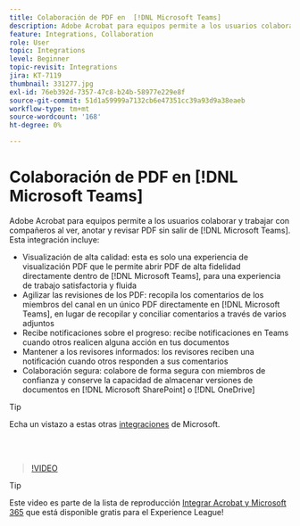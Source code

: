 ```yaml
---
title: Colaboración de PDF en  [!DNL Microsoft Teams]
description: Adobe Acrobat para equipos permite a los usuarios colaborar y trabajar con compañeros al ver, anotar y revisar PDF sin salir de  [!DNL Microsoft Teams]
feature: Integrations, Collaboration
role: User
topic: Integrations
level: Beginner
topic-revisit: Integrations
jira: KT-7119
thumbnail: 331277.jpg
exl-id: 76eb392d-7357-47c8-b24b-58977e229e8f
source-git-commit: 51d1a59999a7132cb6e47351cc39a93d9a38eaeb
workflow-type: tm+mt
source-wordcount: '168'
ht-degree: 0%

---
```


# Colaboración de PDF en [!DNL Microsoft Teams]

Adobe Acrobat para equipos permite a los usuarios colaborar y trabajar con compañeros al ver, anotar y revisar PDF sin salir de [!DNL Microsoft Teams]. Esta integración incluye:

* Visualización de alta calidad: esta es solo una experiencia de visualización PDF que le permite abrir PDF de alta fidelidad directamente dentro de [!DNL Microsoft Teams], para una experiencia de trabajo satisfactoria y fluida
* Agilizar las revisiones de los PDF: recopila los comentarios de los miembros del canal en un único PDF directamente en [!DNL Microsoft Teams], en lugar de recopilar y conciliar comentarios a través de varios adjuntos
* Recibe notificaciones sobre el progreso: recibe notificaciones en Teams cuando otros realicen alguna acción en tus documentos
* Mantener a los revisores informados: los revisores reciben una notificación cuando otros responden a sus comentarios
* Colaboración segura: colabore de forma segura con miembros de confianza y conserve la capacidad de almacenar versiones de documentos en [!DNL Microsoft SharePoint] o [!DNL OneDrive]

>[!TIP]
>
>Echa un vistazo a estas otras [integraciones](../integrate/integrate-overview.md#microsoft) de Microsoft.

<br> 

>[!VIDEO](https://video.tv.adobe.com/v/331277?quality=12&learn=on&hidetitle=true)

>[!TIP]
>
>Este video es parte de la lista de reproducción [Integrar Acrobat y Microsoft 365](https://experienceleague.adobe.com/en/playlists/acrobat-integrate-microsoft-365) que está disponible gratis para el Experience League!
